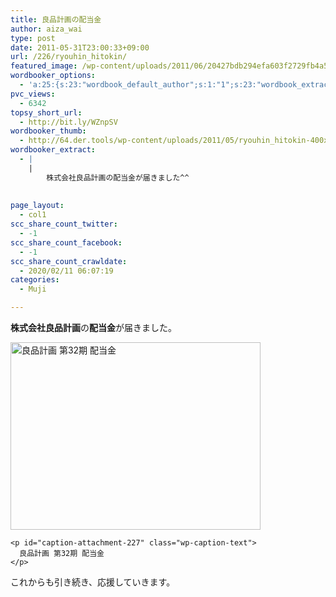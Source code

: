 ```yaml
---
title: 良品計画の配当金
author: aiza_wai
type: post
date: 2011-05-31T23:00:33+09:00
url: /226/ryouhin_hitokin/
featured_image: /wp-content/uploads/2011/06/20427bdb294efa603f2729fb4a5b027e.png
wordbooker_options:
  - 'a:25:{s:23:"wordbook_default_author";s:1:"1";s:23:"wordbook_extract_length";s:3:"256";s:26:"wordbooker_publish_default";s:2:"on";s:21:"wordbooker_like_width";s:3:"250";s:25:"wordbook_fbshare_location";s:3:"top";s:24:"wordbook_fblike_location";s:3:"top";s:22:"wordbook_fblike_action";s:9:"recommend";s:27:"wordbook_fblike_colorscheme";s:4:"dark";s:20:"wordbook_fblike_font";s:5:"arial";s:22:"wordbook_fblike_button";s:12:"button_count";s:21:"wordbook_fblike_faces";s:5:"false";s:20:"wordbook_fblike_send";s:5:"false";s:18:"wordbook_attribute";s:12:"無印発信";s:29:"wordbook_republish_time_frame";s:2:"10";s:29:"wordbooker_status_update_text";s:35:": New blog post :  %title% - %link%";s:19:"wordbook_actionlink";s:3:"300";s:27:"wordbook_search_this_header";s:2:"on";s:32:"wordbook_description_meta_length";s:3:"350";s:20:"wordbook_comment_get";s:2:"on";s:21:"wordbook_comment_push";s:2:"on";s:18:"wordbook_page_post";s:15:"148216695246471";s:18:"wordbook_orandpage";s:1:"2";s:24:"wordbooker_comment_email";s:18:"aiaiaiya@gmail.com";s:18:"wordbook_noncename";s:10:"5f81ee175a";s:27:"wordbooker_publish_override";s:2:"on";}'
pvc_views:
  - 6342
topsy_short_url:
  - http://bit.ly/WZnpSV
wordbooker_thumb:
  - http://64.der.tools/wp-content/uploads/2011/05/ryouhin_hitokin-400x300.jpg
wordbooker_extract:
  - |
    |
        株式会社良品計画の配当金が届きました^^
        
        
page_layout:
  - col1
scc_share_count_twitter:
  - -1
scc_share_count_facebook:
  - -1
scc_share_count_crawldate:
  - 2020/02/11 06:07:19
categories:
  - Muji

---
```

**株式会社良品計画**の**配当金**が届きました。

<!--more-->

<div class="photo">
  <div id="attachment_227" style="width: 410px" class="wp-caption aligncenter">
    <a href="https://mujiota.com/wp-content/uploads/2011/05/ryouhin_hitokin.jpg"><img aria-describedby="caption-attachment-227" class="size-medium wp-image-227" title="良品計画 第32期 配当金" src="https://mujiota.com/wp-content/uploads/2011/05/ryouhin_hitokin-400x300.jpg" alt="良品計画 第32期 配当金" width="400" height="300" srcset="https://mujiota.com/wp-content/uploads/2011/05/ryouhin_hitokin-400x300.jpg 400w, https://mujiota.com/wp-content/uploads/2011/05/ryouhin_hitokin.jpg 1024w" sizes="(max-width: 400px) 100vw, 400px" /></a>
    
    <p id="caption-attachment-227" class="wp-caption-text">
      良品計画 第32期 配当金
    </p>
  </div>
</div>

これからも引き続き、応援していきます。